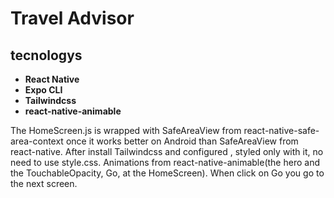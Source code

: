 # Travel Advisor

## tecnologys 
- **React Native**
- **Expo CLI**
- **Tailwindcss**
- **react-native-animable**


The HomeScreen.js is wrapped with SafeAreaView from react-native-safe-area-context once it works better on Android than SafeAreaView from react-native.
After install Tailwindcss and configured , styled only with it, no need to use style.css. Animations from react-native-animable(the hero and the TouchableOpacity, Go, at the HomeScreen).
When click on Go you go to the next screen.